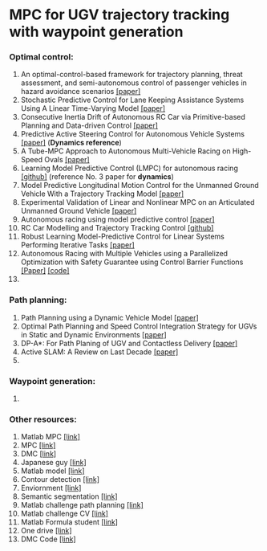 # MPC for UGV trajectory tracking with waypoint generation

### Optimal control:
1. An optimal-control-based framework for trajectory planning, threat assessment, and semi-autonomous control of passenger vehicles in hazard avoidance scenarios [[paper]](https://web.archive.org/web/20170329053857id_/http://web.mit.edu:80/mobility/publications/IJVAS_8_Paper07_Anderson.pdf)
2. Stochastic Predictive Control for Lane Keeping Assistance Systems Using A Linear Time-Varying Model [[paper]](https://ieeexplore.ieee.org/stamp/stamp.jsp?arnumber=7171850)
4. Consecutive Inertia Drift of Autonomous RC Car via Primitive-based Planning and Data-driven Control [[paper]](https://arxiv.org/pdf/2306.12604.pdf)
5. Predictive Active Steering Control for Autonomous Vehicle Systems [[paper]](https://ieeexplore.ieee.org/document/4162483) (**Dynamics reference**)
6. A Tube-MPC Approach to Autonomous Multi-Vehicle Racing on High-Speed Ovals [[paper]](https://ieeexplore.ieee.org/abstract/document/9762493)
7. Learning Model Predictive Control (LMPC) for autonomous racing [[github]](https://github.com/urosolia/RacingLMPC/tree/devel-ugo?tab=readme-ov-file#learning-model-predictive-control-lmpc-for-autonomous-racing) (reference No. 3 paper for **dynamics**)
8. Model Predictive Longitudinal Motion Control for the Unmanned Ground Vehicle With a Trajectory Tracking Model [[paper]](https://ieeexplore.ieee.org/stamp/stamp.jsp?arnumber=9629337)
9. Experimental Validation of Linear and Nonlinear MPC on an Articulated Unmanned Ground Vehicle [[paper]](https://ieeexplore.ieee.org/stamp/stamp.jsp?arnumber=8409989)
10. Autonomous racing using model predictive control [[paper]](http://www.diva-portal.org/smash/get/diva2:1182133/FULLTEXT01.pdf)
11. RC Car Modelling and Trajectory Tracking Control [[github]](https://github.com/Arttrm/MW_EiI_208_Trajectory_Planning_and_Tracking)
12. Robust Learning Model-Predictive Control for Linear Systems Performing Iterative Tasks [[paper]](https://ieeexplore.ieee.org/stamp/stamp.jsp?tp=&arnumber=9440698)
13. Autonomous Racing with Multiple Vehicles using a Parallelized Optimization with Safety Guarantee using Control Barrier Functions [[Paper]](https://arxiv.org/pdf/2112.06435.pdf) [[code]](https://github.com/HybridRobotics/car-racing)
14. 

### Path planning:
1. Path Planning using a Dynamic Vehicle Model [[paper]](https://www.cs.cmu.edu/afs/cs/Web/People/motionplanning/reading/PlanningforDynamicVeh-1.pdf)
2. Optimal Path Planning and Speed Control Integration Strategy for UGVs in Static and Dynamic Environments [[paper]](https://ieeexplore.ieee.org/stamp/stamp.jsp?tp=&arnumber=9164996&tag=1)
3. DP-A*: For Path Planing of UGV and Contactless Delivery [[paper]](https://ieeexplore.ieee.org/stamp/stamp.jsp?arnumber=10101684)
4. Active SLAM: A Review on Last Decade [[paper]](https://arxiv.org/pdf/2212.11654.pdf)
5. 

### Waypoint generation:
1. 

### Other resources:
1. Matlab MPC [[link]](https://in.mathworks.com/help/mpc/ug/optimization-problem.html)
2. MPC [[link]](https://folk.ntnu.no/skoge/vgprosessregulering/papers-pensum/seborg-c20ModelPredictiveControl.pdf)
3. DMC [[link]](https://aleksandarhaber.com/model-predictive-control-mpc-tutorial-1-unconstrained-formulation-derivation-and-implementation-in-python-from-scratch/)
4. Japanese guy [[link]](https://atsushisakai.github.io/PythonRobotics/modules/path_tracking/model_predictive_speed_and_steering_control/model_predictive_speed_and_steering_control.html)
5. Matlab model [[link]](https://in.mathworks.com/help/ident/ug/modeling-a-vehicle-dynamics-system.html)
6. Contour detection [[link]](https://medium.com/@aleozlx/the-maths-behind-contour-moments-from-opencv-491e5c348b91)
7. Enviornment [[link]](https://github.com/Farama-Foundation/Miniworld)
8. Semantic segmentation [[link]](https://github.com/mrgloom/awesome-semantic-segmentation)
9. Matlab challenge path planning [[link]](https://github.com/mathworks/MATLAB-Simulink-Challenge-Project-Hub/tree/main/projects/Path%20Planning%20for%20Autonomous%20Race%20Cars)
10. Matlab challenge CV [[link]](https://github.com/mathworks/MATLAB-Simulink-Challenge-Project-Hub/tree/main/projects/Classify%20Object%20Behavior%20to%20Enhance%20the%20Safety%20of%20Autonomous%20Vehicles)
11. Matlab Formula student [[link]](https://github.com/mathworks/MATLAB-Simulink-Challenge-Project-Hub/tree/main/projects/Cone%20Detection%20for%20Formula%20Student%20Driverless%20Competition)
12. One drive [[link]](https://indianinstituteofscience-my.sharepoint.com/personal/prakrutpk_iisc_ac_in/_layouts/15/onedrive.aspx?id=%2Fpersonal%2Fprakrutpk%5Fiisc%5Fac%5Fin%2FDocuments%2FFOR%5FProject&view=0)
13. DMC Code [[link]](https://aleksandarhaber.com/model-predictive-control-mpc-tutorial-1-unconstrained-formulation-derivation-and-implementation-in-python-from-scratch/#google_vignette)